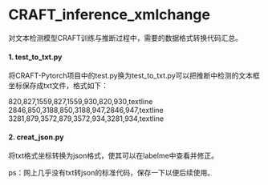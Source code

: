 # CRAFT_inference_xmlchange

对文本检测模型CRAFT训练与推断过程中，需要的数据格式转换代码汇总。

#### 1. test_to_txt.py

将CRAFT-Pytorch项目中的test.py换为test_to_txt.py可以把推断中检测的文本框坐标保存成txt文件，格式如下：

820,827,1559,827,1559,930,820,930,textline
2846,850,3188,850,3188,947,2846,947,textline
3281,879,3572,879,3572,934,3281,934,textline

#### 2. creat_json.py

将txt格式坐标转换为json格式，使其可以在labelme中查看并修正。

ps：网上几乎没有txt转json的标准代码，保存一下以便后续使用。
